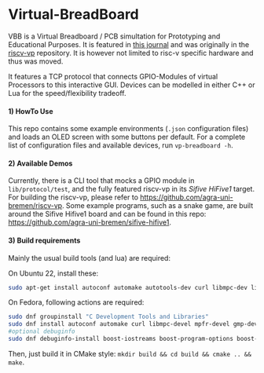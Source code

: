 # Virtual-BreadBoard
VBB is a Virtual Breadboard / PCB simultation for Prototyping and Educational Purposes.
It is featured in [this journal](https://www.mdpi.com/2079-9268/12/4/52/htm) and was originally in the [riscv-vp](https://github.com/agra-uni-bremen/riscv-vp) repository.
It is however not limited to risc-v specific hardware and thus was moved.

It features a TCP protocol that connects GPIO-Modules of virtual Processors to this interactive GUI.
Devices can be modelled in either C++ or Lua for the speed/flexibility tradeoff.


#### 1) HowTo Use

This repo contains some example environments (`.json` configuration files) and loads an OLED screen with some buttons per default.
For a complete list of configuration files and available devices, run `vp-breadboard -h`.

#### 2) Available Demos

Currently, there is a CLI tool that mocks a GPIO module in `lib/protocol/test`, and the fully featured riscv-vp in its *Sifive HiFive1* target.
For building the riscv-vp, please refer to https://github.com/agra-uni-bremen/riscv-vp.
Some example programs, such as a snake game, are built around the Sifive Hifive1 board and can be found in this repo: https://github.com/agra-uni-bremen/sifive-hifive1.

#### 3) Build requirements

Mainly the usual build tools (and lua) are required:

On Ubuntu 22, install these:
```bash
sudo apt-get install autoconf automake autotools-dev curl libmpc-dev libmpfr-dev libgmp-dev gawk build-essential bison flex texinfo libgoogle-perftools-dev libtool patchutils bc zlib1g-dev libexpat-dev qt5-default liblua5.4-dev 
```

On Fedora, following actions are required:
```bash
sudo dnf groupinstall "C Development Tools and Libraries"
sudo dnf install autoconf automake curl libmpc-devel mpfr-devel gmp-devel gawk bison flex texinfo gperf libtool patchutils bc zlib-devel expat-devel cmake qt5-qtbase qt5-qtbase-devel lua-devel
#optional debuginfo
sudo dnf debuginfo-install boost-iostreams boost-program-options boost-regex bzip2-libs glibc libgcc libicu libstdc++ zlib
```
Then, just build it in CMake style: `mkdir build && cd build && cmake .. && make`.
